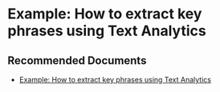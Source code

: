   <properties
	pageTitle="cognitive services - extract key phrases using text analytics"
	description="cognitive services - extract key phrases using text analytics"
	service="microsoft.PowerBIDedicated"
	resource="capacities"
	authors="pjfreitas"
	ms.author="pfreitas"	
	displayOrder="150"
	selfHelpType="generic"
	supportTopicIds="32633792"
	productPesIds="16334"
	cloudEnvironments="public, MoonCake, fairfax" 
	articleId="372319eb-e01e-a9ae-090d-01cd65ad7f7e"
	ownershipId="ASEP_ContentService_Placeholder"
/>

# Example: How to extract key phrases using Text Analytics

## **Recommended Documents**

* [Example: How to extract key phrases using Text Analytics](https://docs.microsoft.com/azure/cognitive-services/text-analytics/how-tos/text-analytics-how-to-keyword-extraction)
